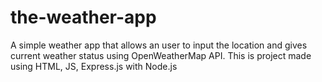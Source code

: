 # the-weather-app
A simple weather app that allows an user to input the location and gives current weather status using OpenWeatherMap API. This is project made using HTML, JS, Express.js with Node.js
